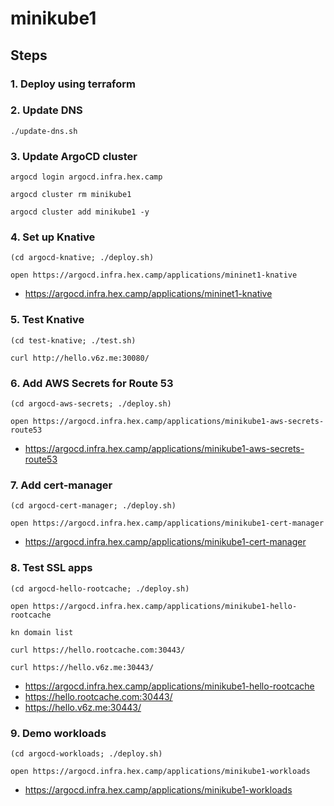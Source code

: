 # minikube1

## Steps

### 1. Deploy using terraform

### 2. Update DNS

```
./update-dns.sh
```

### 3. Update ArgoCD cluster

```
argocd login argocd.infra.hex.camp

argocd cluster rm minikube1

argocd cluster add minikube1 -y
```

### 4. Set up Knative

```
(cd argocd-knative; ./deploy.sh)

open https://argocd.infra.hex.camp/applications/mininet1-knative
```

* https://argocd.infra.hex.camp/applications/mininet1-knative

### 5. Test Knative

```
(cd test-knative; ./test.sh)

curl http://hello.v6z.me:30080/
```

### 6. Add AWS Secrets for Route 53

```
(cd argocd-aws-secrets; ./deploy.sh)

open https://argocd.infra.hex.camp/applications/minikube1-aws-secrets-route53
```

* https://argocd.infra.hex.camp/applications/minikube1-aws-secrets-route53

### 7. Add cert-manager

```
(cd argocd-cert-manager; ./deploy.sh)

open https://argocd.infra.hex.camp/applications/minikube1-cert-manager
```

* https://argocd.infra.hex.camp/applications/minikube1-cert-manager

### 8. Test SSL apps

```
(cd argocd-hello-rootcache; ./deploy.sh)

open https://argocd.infra.hex.camp/applications/minikube1-hello-rootcache

kn domain list

curl https://hello.rootcache.com:30443/

curl https://hello.v6z.me:30443/
```

* https://argocd.infra.hex.camp/applications/minikube1-hello-rootcache
* https://hello.rootcache.com:30443/
* https://hello.v6z.me:30443/

### 9. Demo workloads

```
(cd argocd-workloads; ./deploy.sh)

open https://argocd.infra.hex.camp/applications/minikube1-workloads
```

* https://argocd.infra.hex.camp/applications/minikube1-workloads
```
